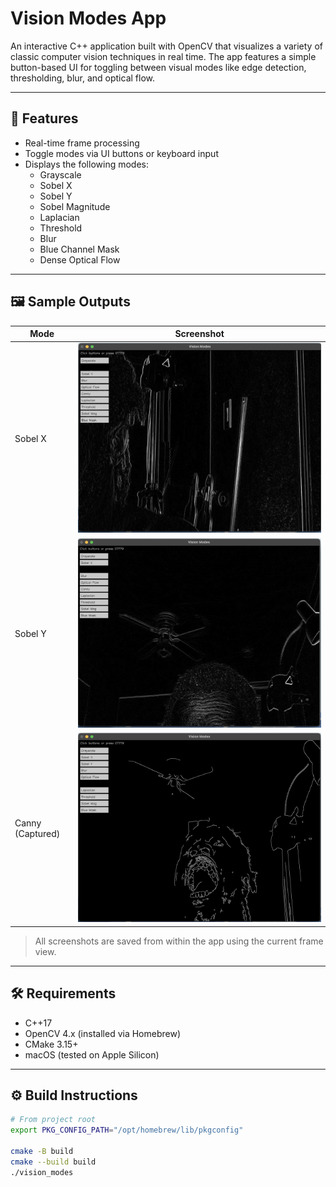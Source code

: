 # Vision Modes App

An interactive C++ application built with OpenCV that visualizes a variety of classic computer vision techniques in real time. The app features a simple button-based UI for toggling between visual modes like edge detection, thresholding, blur, and optical flow.

---

## 🎯 Features

- Real-time frame processing
- Toggle modes via UI buttons or keyboard input
- Displays the following modes:
  - Grayscale
  - Sobel X
  - Sobel Y
  - Sobel Magnitude
  - Laplacian
  - Threshold
  - Blur
  - Blue Channel Mask
  - Dense Optical Flow

---

## 🖼️ Sample Outputs

| Mode        | Screenshot |
|-------------|------------|
| Sobel X     | ![Sobel X](images/sobel_x.png) |
| Sobel Y     | ![Sobel Y](images/sobel_y.png) |
| Canny (Captured) | ![Canny](images/canny.png) |

> All screenshots are saved from within the app using the current frame view.

---

## 🛠️ Requirements

- C++17
- OpenCV 4.x (installed via Homebrew)
- CMake 3.15+
- macOS (tested on Apple Silicon)

---

## ⚙️ Build Instructions

```bash
# From project root
export PKG_CONFIG_PATH="/opt/homebrew/lib/pkgconfig"

cmake -B build
cmake --build build
./vision_modes
